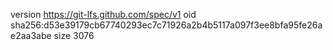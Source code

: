 version https://git-lfs.github.com/spec/v1
oid sha256:d53e39179cb67740293ec7c71926a2b4b5117a097f3ee8bfa95fe26ae2aa3abe
size 3076
